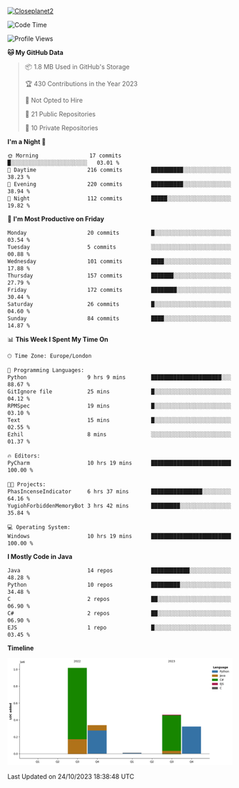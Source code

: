 [![Closeplanet2](https://github-readme-stats.vercel.app/api?username=Closeplanet2&show_icons=true&theme=tokyonight&count_private=true)]([https://github.com/Closeplanet2])

<!--START_SECTION:waka-->
![Code Time](http://img.shields.io/badge/Code%20Time-50%20hrs%204%20mins-blue)

![Profile Views](http://img.shields.io/badge/Profile%20Views-2-blue)

**🐱 My GitHub Data** 

> 📦 1.8 MB Used in GitHub's Storage 
 > 
> 🏆 430 Contributions in the Year 2023
 > 
> 🚫 Not Opted to Hire
 > 
> 📜 21 Public Repositories 
 > 
> 🔑 10 Private Repositories 
 > 
**I'm a Night 🦉** 

```text
🌞 Morning                17 commits          █░░░░░░░░░░░░░░░░░░░░░░░░   03.01 % 
🌆 Daytime                216 commits         ██████████░░░░░░░░░░░░░░░   38.23 % 
🌃 Evening                220 commits         ██████████░░░░░░░░░░░░░░░   38.94 % 
🌙 Night                  112 commits         █████░░░░░░░░░░░░░░░░░░░░   19.82 % 
```
📅 **I'm Most Productive on Friday** 

```text
Monday                   20 commits          █░░░░░░░░░░░░░░░░░░░░░░░░   03.54 % 
Tuesday                  5 commits           ░░░░░░░░░░░░░░░░░░░░░░░░░   00.88 % 
Wednesday                101 commits         ████░░░░░░░░░░░░░░░░░░░░░   17.88 % 
Thursday                 157 commits         ███████░░░░░░░░░░░░░░░░░░   27.79 % 
Friday                   172 commits         ████████░░░░░░░░░░░░░░░░░   30.44 % 
Saturday                 26 commits          █░░░░░░░░░░░░░░░░░░░░░░░░   04.60 % 
Sunday                   84 commits          ████░░░░░░░░░░░░░░░░░░░░░   14.87 % 
```


📊 **This Week I Spent My Time On** 

```text
🕑︎ Time Zone: Europe/London

💬 Programming Languages: 
Python                   9 hrs 9 mins        ██████████████████████░░░   88.67 % 
GitIgnore file           25 mins             █░░░░░░░░░░░░░░░░░░░░░░░░   04.12 % 
RPMSpec                  19 mins             █░░░░░░░░░░░░░░░░░░░░░░░░   03.10 % 
Text                     15 mins             █░░░░░░░░░░░░░░░░░░░░░░░░   02.55 % 
Ezhil                    8 mins              ░░░░░░░░░░░░░░░░░░░░░░░░░   01.37 % 

🔥 Editors: 
PyCharm                  10 hrs 19 mins      █████████████████████████   100.00 % 

🐱‍💻 Projects: 
PhasIncenseIndicator     6 hrs 37 mins       ████████████████░░░░░░░░░   64.16 % 
YugiohForbiddenMemoryBot 3 hrs 42 mins       █████████░░░░░░░░░░░░░░░░   35.84 % 

💻 Operating System: 
Windows                  10 hrs 19 mins      █████████████████████████   100.00 % 
```

**I Mostly Code in Java** 

```text
Java                     14 repos            ████████████░░░░░░░░░░░░░   48.28 % 
Python                   10 repos            █████████░░░░░░░░░░░░░░░░   34.48 % 
C                        2 repos             ██░░░░░░░░░░░░░░░░░░░░░░░   06.90 % 
C#                       2 repos             ██░░░░░░░░░░░░░░░░░░░░░░░   06.90 % 
EJS                      1 repo              █░░░░░░░░░░░░░░░░░░░░░░░░   03.45 % 
```



**Timeline**

![Lines of Code chart](https://raw.githubusercontent.com/Closeplanet2/Closeplanet2/main/assets/bar_graph.png)


 Last Updated on 24/10/2023 18:38:48 UTC
<!--END_SECTION:waka-->
